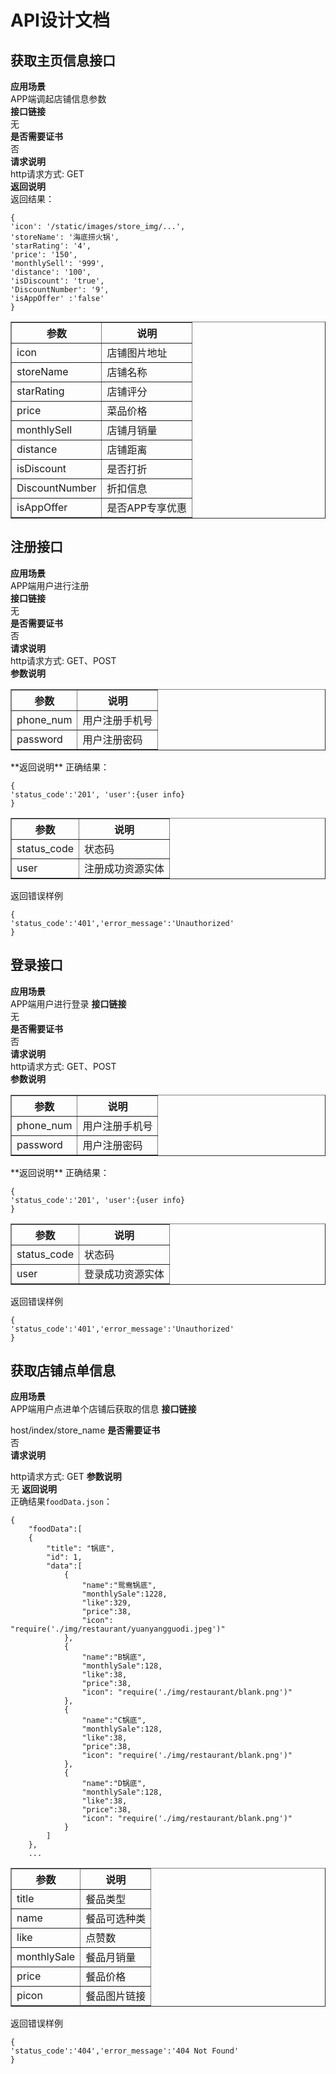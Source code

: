 # API设计文档
## 获取主页信息接口
**应用场景**  
APP端调起店铺信息参数  
**接口链接**  
无  
**是否需要证书**  
否  
**请求说明**  
http请求方式: GET  
**返回说明**   
返回结果：

```
{
'icon': '/static/images/store_img/...',
'storeName': '海底捞火锅',
'starRating': '4',
'price': '150',
'monthlySell': '999',
'distance': '100',
'isDiscount': 'true',
'DiscountNumber': '9',
'isAppOffer' :'false' 
}
```

<table border="1">
  <tr>
    <th>参数</th>
    <th>说明</th>
  </tr>
  <tr>
    <td>icon</td>
    <td>店铺图片地址</td>
  </tr>
  <tr>
    <td>storeName</td>
    <td>店铺名称</td>
  </tr>
  <tr>
    <td>starRating</td>
    <td>店铺评分</td>
  </tr>
  <tr>
    <td>price</td>
    <td>菜品价格</td>
  </tr>
  <tr>
    <td>monthlySell</td>
    <td>店铺月销量</td>
  </tr>
  <tr>
    <td>distance</td>
    <td>店铺距离</td>
  </tr>
  <tr>
    <td>isDiscount</td>
    <td>是否打折</td>
  </tr>
  <tr>
    <td>DiscountNumber</td>
    <td>折扣信息</td>
  </tr>
  <tr>
    <td>isAppOffer</td>
    <td>是否APP专享优惠</td>
  </tr>
</table>  

## 注册接口
**应用场景**  
APP端用户进行注册  
**接口链接**  
无  
**是否需要证书**  
否  
**请求说明**  
http请求方式: GET、POST  
**参数说明**  
<table border="1">
  <tr>
    <th>参数</th>
    <th>说明</th>
  </tr>
  <tr>
    <td>phone_num</td>
    <td>用户注册手机号</td>
  </tr>
  <tr>
    <td>password</td>
    <td>用户注册密码</td>
  </tr>
</table> 
**返回说明**   
正确结果：

```
{
'status_code':'201', 'user':{user info}
}
```

<table border="1">
  <tr>
    <th>参数</th>
    <th>说明</th>
  </tr>
  <tr>
    <td>status_code</td>
    <td>状态码</td>
  </tr>
  <tr>
    <td>user</td>
    <td>注册成功资源实体</td>
  </tr>
</table>  
返回错误样例

```
{
'status_code':'401','error_message':'Unauthorized'
}
```
## 登录接口
**应用场景**  
APP端用户进行登录
**接口链接**  
无  
**是否需要证书**  
否  
**请求说明**  
http请求方式: GET、POST  
**参数说明**  
<table border="1">
  <tr>
    <th>参数</th>
    <th>说明</th>
  </tr>
  <tr>
    <td>phone_num</td>
    <td>用户注册手机号</td>
  </tr>
  <tr>
    <td>password</td>
    <td>用户注册密码</td>
  </tr>
</table> 
**返回说明**   
正确结果：

```
{
'status_code':'201', 'user':{user info}
}
```

<table border="1">
  <tr>
    <th>参数</th>
    <th>说明</th>
  </tr>
  <tr>
    <td>status_code</td>
    <td>状态码</td>
  </tr>
  <tr>
    <td>user</td>
    <td>登录成功资源实体</td>
  </tr>
</table>  
返回错误样例

```
{
'status_code':'401','error_message':'Unauthorized'
}
```
## 获取店铺点单信息
**应用场景**  
APP端用户点进单个店铺后获取的信息
**接口链接**  

  host/index/store_name
**是否需要证书**  
否  
**请求说明**  

http请求方式: GET
**参数说明**  
无
**返回说明**   
正确结果`foodData.json`：

```
{
    "foodData":[
    {
        "title": "锅底",
        "id": 1,
        "data":[
            {
                "name":"鸳鸯锅底",
                "monthlySale":1228,
                "like":329,
                "price":38,
                "icon": "require('./img/restaurant/yuanyangguodi.jpeg')"
            },
            {
                "name":"B锅底",
                "monthlySale":128,
                "like":38,
                "price":38,
                "icon": "require('./img/restaurant/blank.png')"
            },
            {
                "name":"C锅底",
                "monthlySale":128,
                "like":38,
                "price":38,
                "icon": "require('./img/restaurant/blank.png')"
            },
            {
                "name":"D锅底",
                "monthlySale":128,
                "like":38,
                "price":38,
                "icon": "require('./img/restaurant/blank.png')"
            }
        ]
    },
    ...
```

<table border="1">
  <tr>
    <th>参数</th>
    <th>说明</th>
  </tr>
  <tr>
    <td>title</td>
    <td>餐品类型</td>
  </tr>
  <tr>
    <td>name</td>
    <td>餐品可选种类</td>
  </tr>
      <tr>
    <td>like</td>
    <td>点赞数</td>
  </tr>
    <tr>
    <td>monthlySale</td>
    <td>餐品月销量</td>
  </tr>
  <tr>
    <td>price</td>
    <td>餐品价格</td>
  </tr>
    <tr>
    <td>picon</td>
    <td>餐品图片链接</td>
  </tr>
</table>  
返回错误样例

```
{
'status_code':'404','error_message':'404 Not Found'
}
```